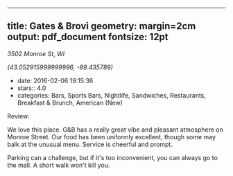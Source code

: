 
---
title: Gates & Brovi
geometry: margin=2cm
output: pdf_document
fontsize: 12pt
---

_3502 Monroe St_, _WI_

*(43.052915999999996, -89.435789)*

- date: 2016-02-06 19:15:36
- stars:: 4.0
-  categories: Bars, Sports Bars, Nightlife, Sandwiches, Restaurants, Breakfast & Brunch, American (New)

Review:

We love this place. G&B has a really great vibe and pleasant atmosphere on Monroe Street. Our food has been uniformly excellent, though some may balk at the unusual menu. Service is cheerful and prompt.

Parking can a challenge, but if it's too inconvenient, you can always go to the mall. A short walk won't kill you.

